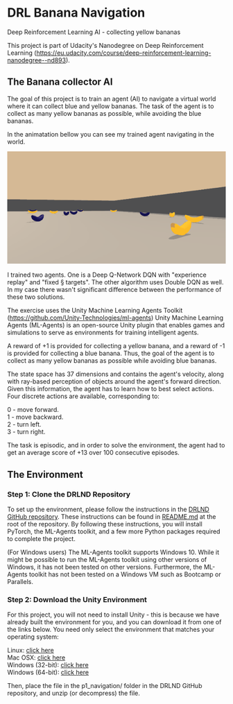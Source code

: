 # DRL Banana Navigation
 Deep Reinforcement Learning AI - collecting yellow bananas

 This project is part of Udacity's Nanodegree on Deep Reinforcement Learning (https://eu.udacity.com/course/deep-reinforcement-learning-nanodegree--nd893).

## The Banana collector AI

The goal of this project is to train an agent (AI) to navigate a virtual world where it can collect blue and yellow bananas. The task of the agent is to collect as many yellow bananas as possible, while avoiding the blue bananas.

In the animatation bellow you can see my trained agent navigating in the world.

![Banana World](https://github.com/sinusgamma/DRL-Banana-Navigation/blob/master/banana_navigation.gif)

I trained two agents. One is a Deep Q-Network DQN with "experience replay" and "fixed § targets". The other algorithm uses Double DQN as well. In my case there wasn't significant difference between the performance of these two solutions. 

The exercise uses the Unity Machine Learning Agents Toolkit (https://github.com/Unity-Technologies/ml-agents)
Unity Machine Learning Agents (ML-Agents) is an open-source Unity plugin that enables games and simulations to serve as environments for training intelligent agents.

A reward of +1 is provided for collecting a yellow banana, and a reward of -1 is provided for collecting a blue banana. Thus, the goal of the agent is to collect as many yellow bananas as possible while avoiding blue bananas.

The state space has 37 dimensions and contains the agent's velocity, along with ray-based perception of objects around the agent's forward direction. Given this information, the agent has to learn how to best select actions. Four discrete actions are available, corresponding to:

0 - move forward.<br>
1 - move backward.<br>
2 - turn left.<br>
3 - turn right.<br>

The task is episodic, and in order to solve the environment, the agent had to get an average score of +13 over 100 consecutive episodes.

## The Environment

### Step 1: Clone the DRLND Repository
To set up the environment, please follow the instructions in the [DRLND GitHub repository](https://github.com/udacity/deep-reinforcement-learning#dependencies). These instructions can be found in [README.md]((https://github.com/udacity/deep-reinforcement-learning#dependencies)) at the root of the repository. By following these instructions, you will install PyTorch, the ML-Agents toolkit, and a few more Python packages required to complete the project.

(For Windows users) The ML-Agents toolkit supports Windows 10. While it might be possible to run the ML-Agents toolkit using other versions of Windows, it has not been tested on other versions. Furthermore, the ML-Agents toolkit has not been tested on a Windows VM such as Bootcamp or Parallels.

### Step 2: Download the Unity Environment
For this project, you will not need to install Unity - this is because we have already built the environment for you, and you can download it from one of the links below. You need only select the environment that matches your operating system:

Linux: [click here](https://s3-us-west-1.amazonaws.com/udacity-drlnd/P1/Banana/Banana_Linux.zip)<br>
Mac OSX: [click here](https://s3-us-west-1.amazonaws.com/udacity-drlnd/P1/Banana/Banana.app.zip)<br>
Windows (32-bit): [click here](https://s3-us-west-1.amazonaws.com/udacity-drlnd/P1/Banana/Banana_Windows_x86.zip)<br>
Windows (64-bit): [click here](https://s3-us-west-1.amazonaws.com/udacity-drlnd/P1/Banana/Banana_Windows_x86_64.zip)<br>

Then, place the file in the p1_navigation/ folder in the DRLND GitHub repository, and unzip (or decompress) the file.
